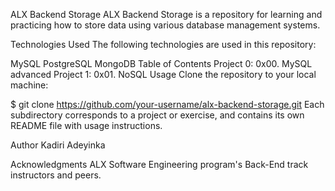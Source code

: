 ALX Backend Storage
ALX Backend Storage is a repository for learning and practicing how to store data using various database management systems.

Technologies Used
The following technologies are used in this repository:

MySQL
PostgreSQL
MongoDB
Table of Contents
Project 0: 0x00. MySQL advanced
Project 1: 0x01. NoSQL
Usage
Clone the repository to your local machine:

$ git clone https://github.com/your-username/alx-backend-storage.git
Each subdirectory corresponds to a project or exercise, and contains its own README file with usage instructions.

Author
Kadiri Adeyinka

Acknowledgments
ALX Software Engineering program's Back-End track instructors and peers.
